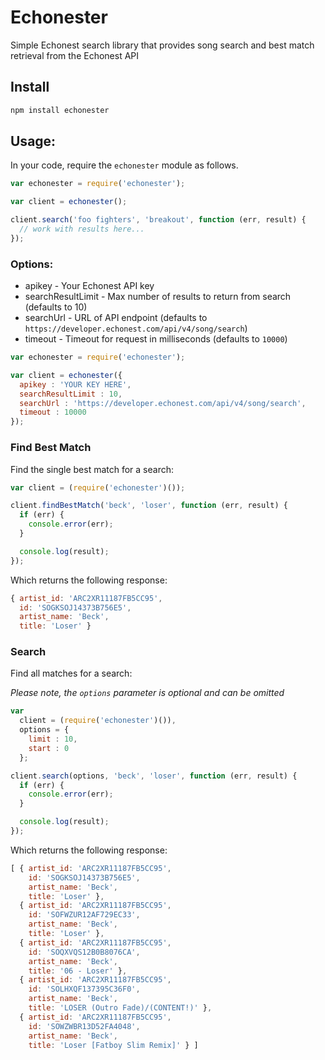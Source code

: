 # Echonester

Simple Echonest search library that provides song search and best match retrieval from the Echonest API

## Install

```bash
npm install echonester
```

## Usage:

In your code, require the `echonester` module as follows.

```javascript
var echonester = require('echonester');

var client = echonester();

client.search('foo fighters', 'breakout', function (err, result) {
  // work with results here...
});
```

### Options:

* apikey - Your Echonest API key
* searchResultLimit - Max number of results to return from search (defaults to 10)
* searchUrl - URL of API endpoint (defaults to `https://developer.echonest.com/api/v4/song/search`)
* timeout - Timeout for request in milliseconds (defaults to `10000`)

```javascript
var echonester = require('echonester');

var client = echonester({
  apikey : 'YOUR KEY HERE',
  searchResultLimit : 10,
  searchUrl : 'https://developer.echonest.com/api/v4/song/search',
  timeout : 10000
});
```

### Find Best Match

Find the single best match for a search:

```javascript
var client = (require('echonester')());

client.findBestMatch('beck', 'loser', function (err, result) {
  if (err) {
    console.error(err);
  }

  console.log(result);
});
```

Which returns the following response:

```javascript
{ artist_id: 'ARC2XR11187FB5CC95',
  id: 'SOGKSOJ14373B756E5',
  artist_name: 'Beck',
  title: 'Loser' }
```

### Search

Find all matches for a search:

_Please note, the `options` parameter is optional and can be omitted_

```javascript
var
  client = (require('echonester')()),
  options = {
    limit : 10,
    start : 0
  };

client.search(options, 'beck', 'loser', function (err, result) {
  if (err) {
    console.error(err);
  }

  console.log(result);
});
```

Which returns the following response:

```javascript
[ { artist_id: 'ARC2XR11187FB5CC95',
    id: 'SOGKSOJ14373B756E5',
    artist_name: 'Beck',
    title: 'Loser' },
  { artist_id: 'ARC2XR11187FB5CC95',
    id: 'SOFWZUR12AF729EC33',
    artist_name: 'Beck',
    title: 'Loser' },
  { artist_id: 'ARC2XR11187FB5CC95',
    id: 'SOQXVQS12B0B8076CA',
    artist_name: 'Beck',
    title: '06 - Loser' },
  { artist_id: 'ARC2XR11187FB5CC95',
    id: 'SOLHXQF137395C36F0',
    artist_name: 'Beck',
    title: 'LOSER (Outro Fade)/(CONTENT!)' },
  { artist_id: 'ARC2XR11187FB5CC95',
    id: 'SOWZWBR13D52FA4048',
    artist_name: 'Beck',
    title: 'Loser [Fatboy Slim Remix]' } ]
```
